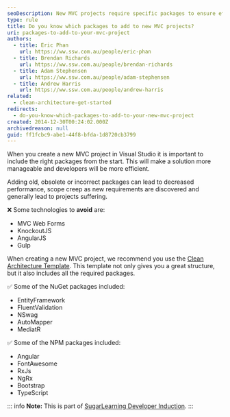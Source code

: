 ```yaml
---
seoDescription: New MVC projects require specific packages to ensure efficiency and scalability.
type: rule
title: Do you know which packages to add to new MVC projects?
uri: packages-to-add-to-your-mvc-project
authors:
  - title: Eric Phan
    url: https://ww.ssw.com.au/people/eric-phan
  - title: Brendan Richards
    url: https://ww.ssw.com.au/people/brendan-richards
  - title: Adam Stephensen
    url: https://ww.ssw.com.au/people/adam-stephensen
  - title: Andrew Harris
    url: https://ww.ssw.com.au/people/andrew-harris
related:
  - clean-architecture-get-started
redirects:
  - do-you-know-which-packages-to-add-to-your-new-mvc-project
created: 2014-12-30T00:24:02.000Z
archivedreason: null
guid: ff1fcbc9-abe1-44f8-bfda-1d8720cb3799
---
```


When you create a new MVC project in Visual Studio it is important to include the right packages from the start. This will make a solution more manageable and developers will be more efficient.

<!--endintro-->

Adding old, obsolete or incorrect packages can lead to decreased performance, scope creep as new requirements are discovered and generally lead to projects suffering.

❌ Some technologies to **avoid** are:

- MVC Web Forms
- KnockoutJS
- AngularJS
- Gulp

When creating a new MVC project, we recommend you use the [Clean Architecture Template](/clean-architecture-get-started). This template not only gives you a great structure, but it also includes all the required packages.

✅ Some of the NuGet packages included:

- EntityFramework
- FluentValidation
- NSwag
- AutoMapper
- MediatR

✅ Some of the NPM packages included:

- Angular
- FontAwesome
- RxJs
- NgRx
- Bootstrap
- TypeScript

::: info
**Note:** This is part of [SugarLearning Developer Induction](https://sugarlearning.com/companies/SSW/modules/5099/induction-day-3-developer-induction).
:::
